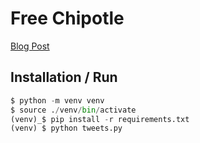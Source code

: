 # Free Chipotle

[Blog Post](https://www.adithyabalaji.com/hacking/2021/08/10/Chipotle.html)

## Installation / Run

```python
$ python -m venv venv
$ source ./venv/bin/activate
(venv)_$ pip install -r requirements.txt
(venv) $ python tweets.py
```
